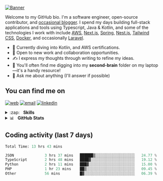 [![Banner](https://raw.githubusercontent.com/wilfriedago/wilfriedago/main/assets/1.png)][website]

Welcome to my GitHub bio. I'm a software engineer, open-source contributor, and [occasional blogger][blog]. I spend my days building full-stack applications and tools using Typescript, Java & Kotlin, and some of the technologies I work with include [AWS](https://aws.amazon.com/fr/), [Next.js](https://nextjs.org/), [Spring](https://spring.io/), [Nest.js](https://nestjs.com/), [Tailwind CSS](https://github.com/tailwindlabs/tailwindcss), [Docker](https://www.docker.com/), and occasionally [Laravel](https://laravel.com/).

- 🔭 Currently diving into Kotlin, and AWS certifications.
- 👯 Open to new work and collaboration opportunities.
- ✍️ I express my thoughts through writing to refine my ideas.
- 🧠 You'll often find me digging into my **second-brain** folder on my laptop—it's a handy resource!
- 💬 Ask me about anything (I'll answer if possible)

## You can find me on

[![web](https://img.shields.io/badge/WEBSITE-12100E?logo=google-earth&color=282A36)][website]
[![email](https://img.shields.io/badge/MAIL-12100E?logo=mailgun&color=282A36)][mail]
[![linkedin](https://img.shields.io/badge/LINKEDIN-12100E?logo=linkedin&color=282A36)][linkedin]

<details>
	<summary>:zap:&nbsp;&nbsp;&nbsp;<b>Skills</b></summary>
  <br/>

  <img src="https://skillicons.dev/icons?i=typescript,python,kotlin,django,spring,fastapi,nodejs,nest,laravel,aws,java,redis,linux,docker,nginx,vscode,idea,js,git,github,md,html,css,tailwind&perline=12" alt="My skills"/>
  <br/>
</details>

<details>
  <summary>📊&nbsp;&nbsp;&nbsp;<b>GitHub Stats</b></summary>

  <br/>
    <p align="left">
	<img width="49.5%" src="https://github-readme-stats.vercel.app/api?username=wilfriedago&show_icons=true&count_private=true&title_color=10b981&icon_color=10b981&theme=react&hide_border=true&rank_icon=github" />
	<img width="49.5%" src="https://streak-stats.demolab.com/?user=wilfriedago&hide_border=true&theme=react&ring=10b981&fire=fff&currStreakNum=fff&sideLabels=10b981&currStreakLabel=10b981&sideNums=fff" />
    </p>
</details>

## Coding activity (last 7 days)
<!--START_SECTION:waka-->

```python
Total Time: 13 hrs 43 mins

JSON              3 hrs 37 mins   ██████▒░░░░░░░░░░░░░░░░░░   24.77 %
TypeScript        2 hrs 48 mins   ████▓░░░░░░░░░░░░░░░░░░░░   19.12 %
Python            2 hrs 11 mins   ███▓░░░░░░░░░░░░░░░░░░░░░   15.00 %
PHP               1 hr 23 mins    ██▒░░░░░░░░░░░░░░░░░░░░░░   09.45 %
Other             56 mins         █▓░░░░░░░░░░░░░░░░░░░░░░░   06.39 %
```

<!--END_SECTION:waka-->

[website]: https://wilfriedago.dev
[linkedin]: https://linkedin.com/in/wilfriedago
[blog]: https://wilfriedago.dev/blog
[mail]: mailto:me@wilfriedago.dev
